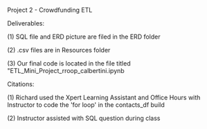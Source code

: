 Project 2 - Crowdfunding ETL

Deliverables:

(1) SQL file and ERD picture are filed in the ERD folder

(2) .csv files are in Resources folder

(3) Our final code is located in the file titled "ETL_Mini_Project_rroop_calbertini.ipynb


Citations:

(1) Richard used the Xpert Learning Assistant and Office Hours with Instructor to code the 'for loop' in the contacts_df build

(2) Instructor assisted with SQL question during class

